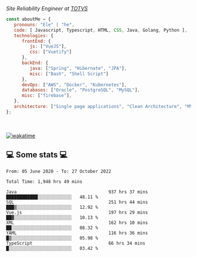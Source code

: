 <p><em>Site Reliability Engineer at <a href="https://www.totvs.com/">TOTVS</a></br>
</em></p>


```javascript
const aboutMe = {
   pronouns: "Ele" | "he",
   code: [ Javascript, Typescript, HTML, CSS, Java, Golang, Python ],
   technologies: {
      frontEnd: {
         js: ["VueJS"],
         css: ["Vuetify"]
      },
      backEnd: {
         java: ["Spring", "Hibernate", "JPA"],
         misc: ["Bash", "Shell Script"]
      },
      devOps: ["AWS", "Docker", "Kubernetes"],
      databases: ["Oracle", "PostgreSQL", "MySQL"],
      misc: ["firebase"],
   },
   architecture: ["Single page applications", "Clean Architecture", "MVC", "Microservices"],
};
```
</br></br>
[![wakatime](https://wakatime.com/badge/user/a3a8ed06-d304-4d6b-bc86-4adc418cdea7.svg)](https://wakatime.com/@a3a8ed06-d304-4d6b-bc86-4adc418cdea7)
<h2>💻 Some stats 💻</h2>

<!--START_SECTION:waka-->

```text
From: 05 June 2020 - To: 27 October 2022

Total Time: 1,948 hrs 49 mins

Java                                   937 hrs 37 mins ████████████░░░░░░░░░░░░░   48.11 %
SQL                                    251 hrs 44 mins ███▒░░░░░░░░░░░░░░░░░░░░░   12.92 %
Vue.js                                 197 hrs 29 mins ██▓░░░░░░░░░░░░░░░░░░░░░░   10.13 %
XML                                    162 hrs 10 mins ██░░░░░░░░░░░░░░░░░░░░░░░   08.32 %
YAML                                   116 hrs 36 mins █▒░░░░░░░░░░░░░░░░░░░░░░░   05.98 %
TypeScript                             66 hrs 34 mins  █░░░░░░░░░░░░░░░░░░░░░░░░   03.42 %
```

<!--END_SECTION:waka-->
